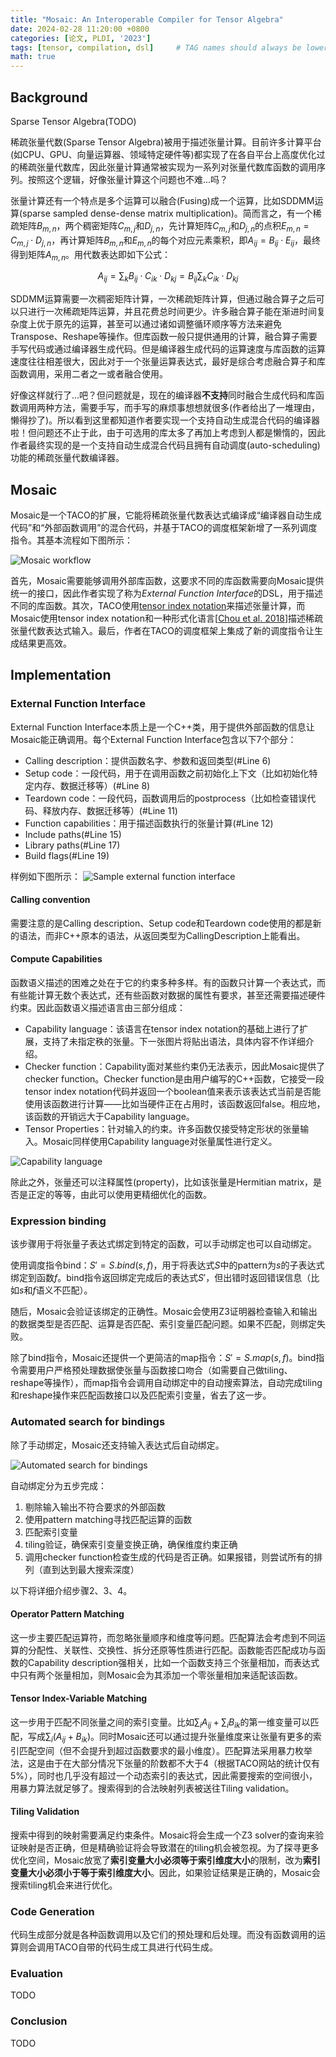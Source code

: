 ```yaml
---
title: "Mosaic: An Interoperable Compiler for Tensor Algebra"
date: 2024-02-28 11:20:00 +0800
categories: [论文, PLDI, '2023']
tags: [tensor, compilation, dsl]     # TAG names should always be lowercase
math: true
---
```


## Background

Sparse Tensor Algebra(TODO)

稀疏张量代数(Sparse Tensor Algebra)被用于描述张量计算。目前许多计算平台(如CPU、GPU、向量运算器、领域特定硬件等)都实现了在各自平台上高度优化过的稀疏张量代数库，因此张量计算通常被实现为一系列对张量代数库函数的调用序列。按照这个逻辑，好像张量计算这个问题也不难...吗？

张量计算还有一个特点是多个运算可以融合(Fusing)成一个运算，比如SDDMM运算(sparse sampled dense-dense matrix multiplication)。简而言之，有一个稀疏矩阵$B_{m,n}$，两个稠密矩阵$C_{m,j}$和$D_{j,n}$，先计算矩阵$C_{m,j}$和$D_{j,n}$的点积$E_{m,n}=C_{m,j}\cdot D_{j,n}$，再计算矩阵$B_{m,n}$和$E_{m,n}$的每个对应元素乘积，即$A_{ij}=B_{ij}\cdot E_{ij}$，最终得到矩阵$A_{m,n}$。用代数表达即如下公式：

$$A_{ij}=\sum_kB_{ij}\cdot C_{ik}\cdot D_{kj}=B_{ij}\sum_kC_{ik}\cdot D_{kj}$$

SDDMM运算需要一次稠密矩阵计算，一次稀疏矩阵计算，但通过融合算子之后可以只进行一次稀疏矩阵运算，并且花费总时间更少。许多融合算子能在渐进时间复杂度上优于原先的运算，甚至可以通过诸如调整循环顺序等方法来避免Transpose、Reshape等操作。但库函数一般只提供通用的计算，融合算子需要手写代码或通过编译器生成代码。但是编译器生成代码的运算速度与库函数的运算速度往往相差很大，因此对于一个张量运算表达式，最好是综合考虑融合算子和库函数调用，采用二者之一或者融合使用。

好像这样就行了...吧？但问题就是，现在的编译器**不支持**同时融合生成代码和库函数调用两种方法，需要手写，而手写的麻烦事想想就很多(作者给出了一堆理由，懒得抄了)。所以看到这里都知道作者要实现一个支持自动生成混合代码的编译器啦！但问题还不止于此，由于可选用的库太多了再加上考虑到人都是懒惰的，因此作者最终实现的是一个支持自动生成混合代码且拥有自动调度(auto-scheduling)功能的稀疏张量代数编译器。

## Mosaic

Mosaic是一个TACO的扩展，它能将稀疏张量代数表达式编译成“编译器自动生成代码”和“外部函数调用”的混合代码，并基于TACO的调度框架新增了一系列调度指令。其基本流程如下图所示：

![Mosaic workflow](/assets/img/2024-02-28-“Mosaic:%20An%20Interoperable%20Compiler%20for%20Tensor%20Algebra”-1.png)

首先，Mosaic需要能够调用外部库函数，这要求不同的库函数需要向Mosaic提供统一的接口，因此作者实现了称为*External Function Interface*的DSL，用于描述不同的库函数。其次，TACO使用[tensor index notation](http://tensor-compiler.org/docs/pycomputations.html)来描述张量计算，而Mosaic使用tensor index notation和一种形式化语言\[[Chou et al. 2018](https://doi.org/10.1145/3276493)\]描述稀疏张量代数表达式输入。最后，作者在TACO的调度框架上集成了新的调度指令让生成结果更高效。

## Implementation

### External Function Interface

External Function Interface本质上是一个C++类，用于提供外部函数的信息让Mosaic能正确调用。每个External Function Interface包含以下7个部分：
* Calling description：提供函数名字、参数和返回类型(#Line 6)
* Setup code：一段代码，用于在调用函数之前初始化上下文（比如初始化特定内存、数据迁移等）(#Line 8)
* Teardown code：一段代码，函数调用后的postprocess（比如检查错误代码、释放内存、数据迁移等）(#Line 11)
* Function capabilities：用于描述函数执行的张量计算(#Line 12)
* Include paths(#Line 15)
* Library paths(#Line 17)
* Build flags(#Line 19)

样例如下图所示：
![Sample external function interface](/assets/img/2024-02-28-“Mosaic:%20An%20Interoperable%20Compiler%20for%20Tensor%20Algebra”-2.png)

#### Calling convention

需要注意的是Calling description、Setup code和Teardown code使用的都是新的语法，而非C++原本的语法，从返回类型为CallingDescription上能看出。

#### Compute Capabilities

函数语义描述的困难之处在于它的约束多种多样。有的函数只计算一个表达式，而有些能计算无数个表达式，还有些函数对数据的属性有要求，甚至还需要描述硬件约束。因此函数语义描述语言由三部分组成：
* Capability language：该语言在tensor index notation的基础上进行了扩展，支持了未指定秩的张量。下一张图片将贴出语法，具体内容不作详细介绍。
* Checker function：Capability面对某些约束仍无法表示，因此Mosaic提供了checker function。Checker function是由用户编写的C++函数，它接受一段tensor index notation代码并返回一个boolean值来表示该表达式当前是否能使用该函数进行计算——比如当硬件正在占用时，该函数返回false。相应地，该函数的开销远大于Capability language。
* Tensor Properties：针对输入的约束。许多函数仅接受特定形状的张量输入。Mosaic同样使用Capability language对张量属性进行定义。

![Capability language](/assets/img/2024-02-28-“Mosaic:%20An%20Interoperable%20Compiler%20for%20Tensor%20Algebra”-3.png)

除此之外，张量还可以注释属性(property)，比如该张量是Hermitian matrix，是否是正定的等等，由此可以使用更精细优化的函数。

### Expression binding

该步骤用于将张量子表达式绑定到特定的函数，可以手动绑定也可以自动绑定。

使用调度指令bind：$S'=S.bind(s,f)$，用于将表达式$S$中的pattern为$s$的子表达式绑定到函数$f$。bind指令返回绑定完成后的表达式$S'$，但出错时返回错误信息（比如$s$和$f$语义不匹配）。

随后，Mosaic会验证该绑定的正确性。Mosaic会使用Z3证明器检查输入和输出的数据类型是否匹配、运算是否匹配、索引变量匹配问题。如果不匹配，则绑定失败。

除了bind指令，Mosaic还提供一个更简洁的map指令：$S'=S.map(s,f)$。bind指令需要用户严格预处理数据使张量与函数接口吻合（如需要自己做tiling、reshape等操作），而map指令会调用自动绑定中的自动搜索算法，自动完成tiling和reshape操作来匹配函数接口以及匹配索引变量，省去了这一步。

### Automated search for bindings

除了手动绑定，Mosaic还支持输入表达式后自动绑定。

![Automated search for bindings](/assets/img/2024-02-28-“Mosaic:%20An%20Interoperable%20Compiler%20for%20Tensor%20Algebra”-4.png)

自动绑定分为五步完成：
1. 剔除输入输出不符合要求的外部函数
2. 使用pattern matching寻找匹配运算的函数
3. 匹配索引变量
4. tiling验证，确保索引变量变换正确，确保维度约束正确
5. 调用checker function检查生成的代码是否正确。如果报错，则尝试所有的排列（直到达到最大搜索深度）

以下将详细介绍步骤2、3、4。

#### Operator Pattern Matching

这一步主要匹配运算符，而忽略张量顺序和维度等问题。匹配算法会考虑到不同运算的分配性、关联性、交换性、拆分还原等性质进行匹配。函数能否匹配成功与函数的Capability description强相关，比如一个函数支持三个张量相加，而表达式中只有两个张量相加，则Mosaic会为其添加一个零张量相加来适配该函数。

#### Tensor Index-Variable Matching

这一步用于匹配不同张量之间的索引变量。比如$\sum_iA_{ij}+\sum_iB_{ik}$的第一维变量可以匹配，写成$\sum_i(A_{ij}+B_{ik})$。同时Mosaic还可以通过提升张量维度来让张量有更多的索引匹配空间（但不会提升到超过函数要求的最小维度）。匹配算法采用暴力枚举法，这是由于在大部分情况下张量的阶数都不大于4（根据TACO网站的统计仅有5\%），同时也几乎没有超过一个动态索引的表达式，因此需要搜索的空间很小，用暴力算法就足够了。搜索得到的合法映射列表被送往Tiling validation。

#### Tiling Validation

搜索中得到的映射需要满足约束条件。Mosaic将会生成一个Z3 solver的查询来验证映射是否正确，但是精确验证将会导致潜在的tiling机会被忽视。为了探寻更多优化空间，Mosaic放宽了**索引变量大小必须等于索引维度大小**的限制，改为**索引变量大小必须小于等于索引维度大小**。因此，如果验证结果是正确的，Mosaic会搜索tiling机会来进行优化。

### Code Generation

代码生成部分就是各种函数调用以及它们的预处理和后处理。而没有函数调用的运算则会调用TACO自带的代码生成工具进行代码生成。

### Evaluation

TODO

### Conclusion

TODO